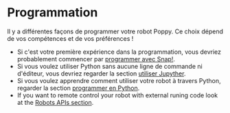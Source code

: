 # Programmation

Il y a différentes façons de programmer votre robot Poppy. Ce choix dépend de vos compétences et de vos préférences !

- Si c'est votre première expérience dans la programmation, vous devriez probablement commencer par [programmer avec Snap!](snap.md).
- Si vous voulez utiliser Python sans aucune ligne de commande ni d'éditeur, vous devriez regarder la section [utiliser Jupyther](notebooks.md).
- Si vous voulez apprendre comment utiliser votre robot à travers Python, regarder la section [programmer en Python](python.md).
- If you want to remote control your robot with external runing code look at the [Robots APIs section](rest.md).